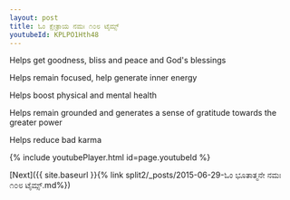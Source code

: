 ```yaml
---
layout: post
title: ಓಂ ಕ್ಷೇತ್ರಾಯ ನಮಃ ೧೦೮ ಟೈಮ್ಸ್
youtubeId: KPLPO1Hth48
---
```

 
 
Helps get goodness, bliss and peace and God's blessings
 
Helps remain focused, help generate inner energy 
 
Helps boost physical and mental health 
 
Helps remain grounded and generates a sense of gratitude towards the greater power 
 
Helps reduce bad karma
 
 
 
 


{% include youtubePlayer.html id=page.youtubeId %}
 
[Next]({{ site.baseurl }}{% link  split2/_posts/2015-06-29-ಓಂ ಭೂತಾತ್ಮನೇ ನಮಃ ೧೦೮ ಟೈಮ್ಸ್.md%})
 
